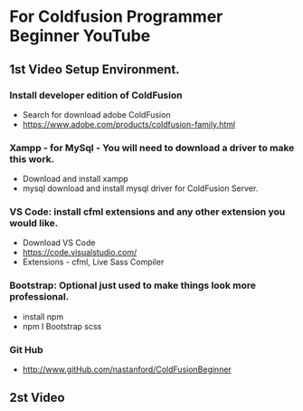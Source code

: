 # For Coldfusion Programmer Beginner YouTube

## 1st Video Setup Environment.
### Install developer edition of ColdFusion
- Search for download adobe ColdFusion
- https://www.adobe.com/products/coldfusion-family.html

### Xampp - for MySql - You will need to download a driver to make this work.
- Download and install xampp
- mysql download and install mysql driver for ColdFusion Server.

### VS Code:  install cfml extensions and any other extension you would like.
- Download VS Code
- https://code.visualstudio.com/
- Extensions - cfml, Live Sass Compiler

### Bootstrap:  Optional just used to make things look more professional.
- install npm
- npm I Bootstrap scss

### Git Hub
- http://www.gitHub.com/nastanford/ColdFusionBeginner

## 2st Video 




